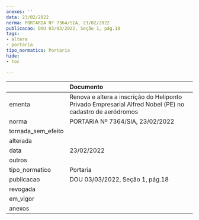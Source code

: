 ```yaml
---
anexos: ''
data: 23/02/2022
norma: PORTARIA Nº 7364/SIA, 23/02/2022
publicacao: DOU 03/03/2022, Seção 1, pág.18
tags:
- altera
- portaria
tipo_normatico: Portaria
hide: 
- toc 
 
---
```


|                    | Documento                                                                                                |
|:-------------------|:---------------------------------------------------------------------------------------------------------|
| ementa             | Renova e altera a inscrição do Heliponto Privado Empresarial Alfred Nobel (PE) no cadastro de aeródromos |
| norma              | PORTARIA Nº 7364/SIA, 23/02/2022                                                                         |
| tornada_sem_efeito |                                                                                                          |
| alterada           |                                                                                                          |
| data               | 23/02/2022                                                                                               |
| outros             |                                                                                                          |
| tipo_normatico     | Portaria                                                                                                 |
| publicacao         | DOU 03/03/2022, Seção 1, pág.18                                                                          |
| revogada           |                                                                                                          |
| em_vigor           |                                                                                                          |
| anexos             |                                                                                                          |